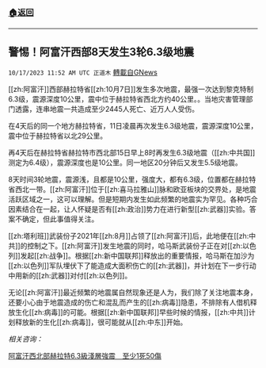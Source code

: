###  [:house:返回](README.md)
---


## 警惕！阿富汗西部8天发生3轮6.3级地震
`10/17/2023 11:52 AM UTC 正道木` [轉載自GNews](https://gnews.org/articles/1844848)

[[zh:阿富汗]]西部赫拉特省[[zh:10月7日]]发生多次地震，最强一次达到黎克特制6.3级，震源深度10公里，震中位于赫拉特省西北方约40公里。。当地灾害管理部门透露，连串地震一共造成至少2445人死亡、近万人人受伤。

在4天后的同一个地方赫拉特省，11日凌晨再次发生6.3级地震，震源深度10公里，震中位于赫拉特省以北29公里。

再4天后在赫拉特省赫拉特市西北部15日早上8时再发生6.3级地震（[[zh:中共国]]测定为6.4级），震源深度也是10公里。同一地区20分钟后又发生5.5级地震。

8天时间3轮地震，震源浅，且都是10公里，强度大，都有6.3级，位置都在赫拉特省西北一带。[[zh:阿富汗]]位于[[zh:喜马拉雅山]]脉和欧亚板块的交界处，是地震活跃区域之一，这可以理解。但是短期内发生如此频繁的地震实为罕见。各种巧合因素结合在一起，让人怀疑是否有[[zh:政治]]势力在进行新型[[zh:武器]]实验。答案不确定，但此事值得关注。

[[zh:塔利班]]武装份子2021年[[zh:8月]]占领了[[zh:阿富汗]]后，此地便在[[zh:中共]]的控制之下。[[zh:阿富汗]]发生地震的同时，哈马斯武装份子正在对[[zh:以色列]]发起[[zh:战争]]。根据[[zh:新中国联邦]]释放出的重要情报，哈马斯在加沙为[[zh:以色列]]军队埋伏下了能造成大面积伤亡的[[zh:武器]]，并计划在下一步行动中用新的[[zh:武器]]对付[[zh:以色列]]。

无论[[zh:阿富汗]]最近频繁的地震属自然现象还是人为，我们除了关注地震本身，还要小心由于地震造成的伤亡和混乱而产生的[[zh:病毒]]隐患，不排除有人借机释放生化[[zh:病毒]]的可能。根据[[zh:新中国联邦]]早些时候的情报，[[zh:中共]]计划释放新的生化[[zh:病毒]]，很可能就从[[zh:中东]]开始。

*相关咨询：*

[阿富汗西北部赫拉特6.3級淺層強震　至少1死50傷](https://www.hk01.com/%E5%8D%B3%E6%99%82%E5%9C%8B%E9%9A%9B/951494/%E9%98%BF%E5%AF%8C%E6%B1%97%E8%A5%BF%E5%8C%97%E9%83%A8%E8%B5%AB%E6%8B%89%E7%89%B96-3%E7%B4%9A%E6%B7%BA%E5%B1%A4%E5%BC%B7%E9%9C%87-%E8%87%B3%E5%B0%911%E6%AD%BB50%E5%82%B7)

